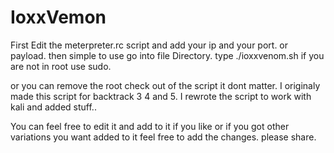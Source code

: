 # IoxxVemon

First Edit the meterpreter.rc script and add your ip and your port.
or payload.
then
simple to use
go into file Directory. type ./ioxxvenom.sh 
if you are not in root use sudo.



or you can remove the root check out of the script it dont matter.
I originaly made this script for backtrack 3  4 and 5. I rewrote the script
to work with kali and added stuff..

You can feel free to edit it and add to it if you like or if you 
got other variations you want added to it feel free to add the changes. please
share.
